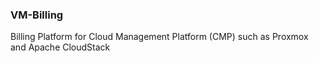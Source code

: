 ### VM-Billing

Billing Platform for Cloud Management Platform (CMP) such as Proxmox and Apache CloudStack

